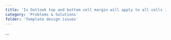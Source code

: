 ```yaml
---
title: 'In Outlook top and bottom cell margin will apply to all cells in the row'
category: 'Problems & Solutions'
folder: 'Template design issues'
---
```


...